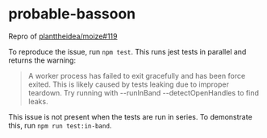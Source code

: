 # probable-bassoon
Repro of [planttheidea/moize#119](https://github.com/planttheidea/moize/issues/119)

To reproduce the issue, run `npm test`. This runs jest tests in parallel and returns the warning:

> A worker process has failed to exit gracefully and has been force exited. This is likely caused by tests leaking due
> to improper teardown. Try running with --runInBand --detectOpenHandles to find leaks.

This issue is not present when the tests are run in series. To demonstrate this, run `npm run test:in-band`.
